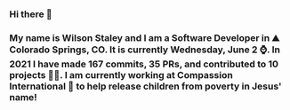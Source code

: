 ### Hi there 👋

### My name is Wilson Staley and I am a Software Developer in ⛰ Colorado Springs, CO.  It is currently Wednesday, June 2 ⌚. In 2021 I have made 167 commits, 35 PRs, and contributed to 10 projects 👨‍💻. I am currently working at Compassion International 🏢 to help release children from poverty in Jesus' name!